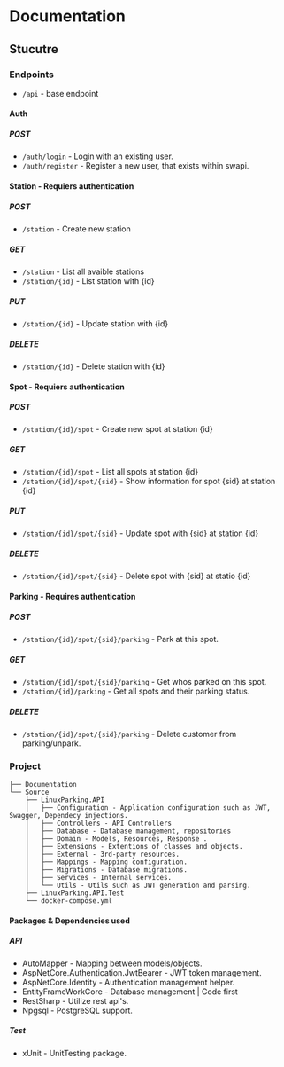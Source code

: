# Documentation

## Stucutre

### Endpoints
  - `/api` - base endpoint
#### Auth
##### POST
  -  `/auth/login` - Login with an existing user.
  -  `/auth/register` - Register a new user, that exists within swapi.
#### Station - Requiers authentication
##### POST
  - `/station` - Create new station
##### GET
  - `/station` - List all avaible stations
  - `/station/{id}` - List station with {id}
##### PUT
  - `/station/{id}` - Update station with {id}
##### DELETE
  - `/station/{id}` - Delete station with {id}
#### Spot - Requiers authentication
##### POST
  - `/station/{id}/spot` - Create new spot at station {id}
##### GET
  - `/station/{id}/spot` - List all spots at station {id}
  - `/station/{id}/spot/{sid}` - Show information for spot {sid} at station {id}
##### PUT
  - `/station/{id}/spot/{sid}` - Update spot with {sid} at station {id}
##### DELETE
  - `/station/{id}/spot/{sid}` - Delete spot with {sid} at statio {id}

#### Parking - Requires authentication
##### POST
  - `/station/{id}/spot/{sid}/parking` - Park at this spot.
##### GET
  - `/station/{id}/spot/{sid}/parking` - Get whos parked on this spot.
  - `/station/{id}/parking` - Get all spots and their parking status.
##### DELETE
  - `/station/{id}/spot/{sid}/parking` - Delete customer from parking/unpark.

### Project
```
├── Documentation
└── Source
    ├── LinuxParking.API
    │   ├── Configuration - Application configuration such as JWT, Swagger, Dependecy injections.
    │   ├── Controllers - API Controllers
    │   ├── Database - Database management, repositories
    │   ├── Domain - Models, Resources, Response .
    │   ├── Extensions - Extentions of classes and objects.
    │   ├── External - 3rd-party resources.
    │   ├── Mappings - Mapping configuration.
    │   ├── Migrations - Database migrations.
    │   ├── Services - Internal services.
    │   └── Utils - Utils such as JWT generation and parsing.
    ├── LinuxParking.API.Test
    └── docker-compose.yml
```

#### Packages & Dependencies used
##### API
- AutoMapper - Mapping between models/objects.
- AspNetCore.Authentication.JwtBearer - JWT token management.
- AspNetCore.Identity - Authentication management helper.
- EntityFrameWorkCore - Database management | Code first
- RestSharp - Utilize rest api's.
- Npgsql - PostgreSQL support.

##### Test
- xUnit - UnitTesting package.